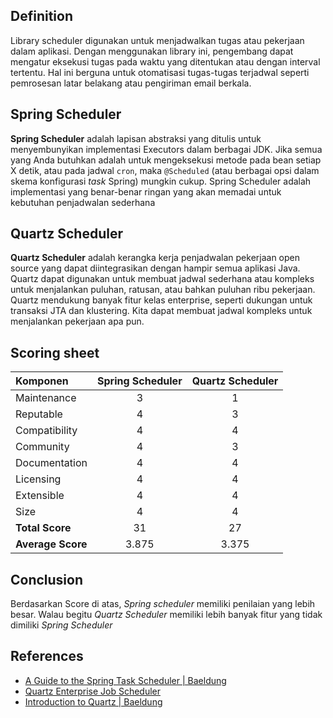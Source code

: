 ## Definition

Library scheduler digunakan untuk menjadwalkan tugas atau pekerjaan dalam aplikasi. Dengan menggunakan library ini, pengembang dapat mengatur eksekusi tugas pada waktu yang ditentukan atau dengan interval tertentu. Hal ini berguna untuk otomatisasi tugas-tugas terjadwal seperti pemrosesan latar belakang atau pengiriman email berkala.

## Spring Scheduler

**Spring Scheduler** adalah lapisan abstraksi yang ditulis untuk menyembunyikan implementasi Executors dalam berbagai JDK. Jika semua yang Anda butuhkan adalah untuk mengeksekusi metode pada bean setiap X detik, atau pada jadwal `cron`, maka `@Scheduled` (atau berbagai opsi dalam skema konfigurasi _task_ Spring) mungkin cukup. Spring Scheduler adalah implementasi yang benar-benar ringan yang akan memadai untuk kebutuhan penjadwalan sederhana

## Quartz Scheduler

**Quartz Scheduler** adalah kerangka kerja penjadwalan pekerjaan open source yang dapat diintegrasikan dengan hampir semua aplikasi Java. Quartz dapat digunakan untuk membuat jadwal sederhana atau kompleks untuk menjalankan puluhan, ratusan, atau bahkan puluhan ribu pekerjaan. Quartz mendukung banyak fitur kelas enterprise, seperti dukungan untuk transaksi JTA dan klustering. Kita dapat membuat jadwal kompleks untuk menjalankan pekerjaan apa pun.


## Scoring sheet
| Komponen          | Spring Scheduler | Quartz Scheduler |
| :---------------- | :--------------: | :--------------: | 
| Maintenance       | 3                | 1                |
| Reputable         | 4                | 3                |
| Compatibility     | 4                | 4                |
| Community         | 4                | 3                |
| Documentation     | 4                | 4                |
| Licensing         | 4                | 4                |
| Extensible        | 4                | 4                |
| Size              | 4                | 4                |
| **Total Score**   | 31               | 27               |
| **Average Score** | 3.875            | 3.375            |

## Conclusion

Berdasarkan Score di atas, _Spring scheduler_ memiliki penilaian yang lebih besar. Walau begitu _Quartz Scheduler_ memiliki lebih banyak fitur yang tidak dimiliki _Spring Scheduler_

## References
- [A Guide to the Spring Task Scheduler | Baeldung](https://www.baeldung.com/spring-task-scheduler)
- [Quartz Enterprise Job Scheduler](https://www.quartz-scheduler.org/)
- [Introduction to Quartz | Baeldung](https://www.baeldung.com/quartz)